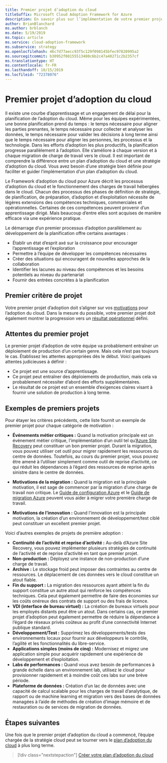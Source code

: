 ```yaml
---
title: Premier projet d’adoption du cloud
titleSuffix: Microsoft Cloud Adoption Framework for Azure
description: En savoir plus sur l’implémentation de votre premier projet d’adoption du cloud.
author: BrianBlanchard
ms.author: brblanch
ms.date: 5/19/2019
ms.topic: article
ms.service: cloud-adoption-framework
ms.subservice: strategy
ms.openlocfilehash: 46c7d77aecc93f5c129f098145bfec97820995a2
ms.sourcegitcommit: b30952f08155513480c6b2c47a40271c2b2357cf
ms.translationtype: HT
ms.contentlocale: fr-FR
ms.lasthandoff: 10/15/2019
ms.locfileid: "72378076"
---
```

<!-- markdownlint-disable MD026 -->

# <a name="first-cloud-adoption-project"></a>Premier projet d’adoption du cloud

Il existe une courbe d’apprentissage et un engagement de délai pour la planification de l’adoption du cloud. Même pour les équipes expérimentées, une bonne planification prend du temps : le temps nécessaire pour aligner les parties prenantes, le temps nécessaire pour collecter et analyser les données, le temps nécessaire pour valider les décisions à long terme ainsi que le temps nécessaire pour aligner les personnes, les processus et la technologie. Dans les efforts d’adoption les plus productifs, la planification progresse parallèlement à l’adoption. Elle s’améliore à chaque version et à chaque migration de charge de travail vers le cloud. Il est important de comprendre la différence entre un plan d’adoption du cloud et une stratégie d’adoption du cloud. Vous avez besoin d’une stratégie bien définie pour faciliter et guider l’implémentation d’un plan d’adoption du cloud.

Le Framework d’adoption du cloud pour Azure décrit les processus d’adoption du cloud et le fonctionnement des charges de travail hébergées dans le cloud. Chacun des processus des phases de définition de stratégie, de planification, de préparation, d’adoption et d’exploitation nécessite de légères extensions des compétences techniques, commerciales et opérationnelles. Certaines de ces compétences peuvent provenir d’un apprentissage dirigé. Mais beaucoup d’entre elles sont acquises de manière efficace via une expérience pratique.

Le démarrage d’un premier processus d’adoption parallèlement au développement de la planification offre certains avantages :

- Établir un état d’esprit axé sur la croissance pour encourager l’apprentissage et l’exploration
- Permettre à l’équipe de développer les compétences nécessaires
- Créer des situations qui encouragent de nouvelles approches de la collaboration
- Identifier les lacunes au niveau des compétences et les besoins potentiels au niveau du partenariat
- Fournir des entrées concrètes à la planification

## <a name="first-project-criteria"></a>Premier critère de projet

Votre premier projet d’adoption doit s’aligner sur vos [motivations](./motivations.md) pour l’adoption du cloud. Dans la mesure du possible, votre premier projet doit également montrer la progression vers un [résultat opérationnel](./business-outcomes/business-outcome-template.md) défini.

## <a name="first-project-expectations"></a>Attentes du premier projet

Le premier projet d’adoption de votre équipe va probablement entraîner un déploiement de production d’un certain genre. Mais cela n’est pas toujours le cas. Établissez les attentes appropriées dès le début. Voici quelques attentes judicieuses à définir :

- Ce projet est une source d’apprentissage.
- Ce projet peut entraîner des déploiements de production, mais cela va probablement nécessiter d’abord des efforts supplémentaires.
- Le résultat de ce projet est un ensemble d’exigences claires visant à fournir une solution de production à long terme.

## <a name="first-project-examples"></a>Exemples de premiers projets

Pour étayer les critères précédents, cette liste fournit un exemple de premier projet pour chaque catégorie de motivation :

- **Événements métier critiques :** Quand la motivation principale est un événement métier critique, l’implémentation d’un outil tel qu’[Azure Site Recovery](../migrate/azure-migration-guide/migrate.md?tabs=Tools#azure-site-recovery) peut constituer un bon premier projet. Durant la migration, vous pouvez utiliser cet outil pour migrer rapidement les ressources du centre de données. Toutefois, au cours du premier projet, vous pouvez être amené à l’utiliser simplement comme outil de reprise d’activité, ce qui réduit les dépendances à l’égard des ressources de reprise après sinistre dans le centre de données.

- **Motivations de la migration :** Quand la migration est la principale motivation, il est sage de commencer par la migration d’une charge de travail non critique. Le [Guide de configuration Azure](../ready/azure-setup-guide/index.md) et le [Guide de migration Azure](../migrate/azure-migration-guide/index.md) peuvent vous aider à migrer votre première charge de travail.

- **Motivations de l’innovation :** Quand l’innovation est la principale motivation, la création d’un environnement de développement/test ciblé peut constituer un excellent premier projet.

Voici d’autres exemples de projets de première adoption :

- **Continuité de l’activité et reprise d’activité :** Au-delà d’Azure Site Recovery, vous pouvez implémenter plusieurs stratégies de continuité de l’activité et de reprise d’activité en tant que premier projet.
- **Non-production :** Déployez une instance de non-production d’une charge de travail.
- **Archive :** Le stockage froid peut imposer des contraintes au centre de ressources. Le déplacement de ces données vers le cloud constitue un atout fiable.
- **Fin du support :** La migration des ressources ayant atteint la fin du support constitue un autre atout qui renforce les compétences techniques. Cela peut également permettre de faire des économies sur les coûts onéreux des contrats de support ou des frais de licence.
- **VDI (interface de bureau virtuel) :** La création de bureaux virtuels pour les employés distants peut être un atout. Dans certains cas, ce premier projet d’adoption peut également permettre de réduire la dépendance à l’égard de réseaux privés coûteux au profit d’une connectivité Internet publique standard.
- **Développement/Test :** Supprimez les développements/tests des environnements locaux pour fournir aux développeurs le contrôle, l’agilité et les fonctionnalités du libre-service.
- **Applications simples (moins de cinq) :** Modernisez et migrez une application simple pour acquérir rapidement une expérience de développement et d’exploitation.
- **Labs de performances :** Quand vous avez besoin de performances à grande échelle dans un environnement lab, utilisez le cloud pour provisionner rapidement et à moindre coût ces labs sur une brève période.
- **Plateforme de données :** Création d’un lac de données avec une capacité de calcul scalable pour les charges de travail d’analytique, de rapport ou de machine learning et migration vers des bases de données managées à l’aide de méthodes de création d’image mémoire et de restauration ou de services de migration de données.

## <a name="next-steps"></a>Étapes suivantes

Une fois que le premier projet d’adoption du cloud a commencé, l’équipe chargée de la stratégie cloud peut se tourner vers le [plan d’adoption du cloud](../plan/index.md) à plus long terme.

> [!div class="nextstepaction"]
> [Créer votre plan d’adoption du cloud](../plan/index.md)
